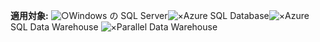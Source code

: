 <Token>**適用対象:** ![○](media/yes.png)Windows の SQL Server![×](media/no.png)Azure SQL Database![×](media/no.png)Azure SQL Data Warehouse ![×](media/no.png)Parallel Data Warehouse</Token>